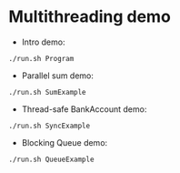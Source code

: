 # Multithreading demo

- Intro demo:

```
./run.sh Program
```

- Parallel sum demo:

```
./run.sh SumExample
```

- Thread-safe BankAccount demo:

```
./run.sh SyncExample
```

- Blocking Queue demo:

```
./run.sh QueueExample
```